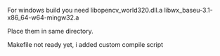 For windows build you need
libopencv_world320.dll.a
libwx_baseu-3.1-x86_64-w64-mingw32.a

Place them in same directory.

Makefile not ready yet, i added custom compile script
